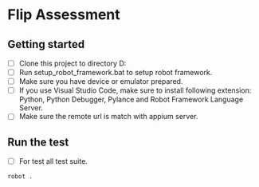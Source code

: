 # Flip Assessment



## Getting started

- [ ] Clone this project to directory D:
- [ ] Run setup_robot_framework.bat to setup robot framework.
- [ ] Make sure you have device or emulator prepared.
- [ ] If you use Visual Studio Code, make sure to install following extension: Python, Python Debugger, Pylance and Robot Framework Language Server.
- [ ] Make sure the remote url is match with appium server.

## Run the test

- [ ] For test all test suite.

```
robot .
```
